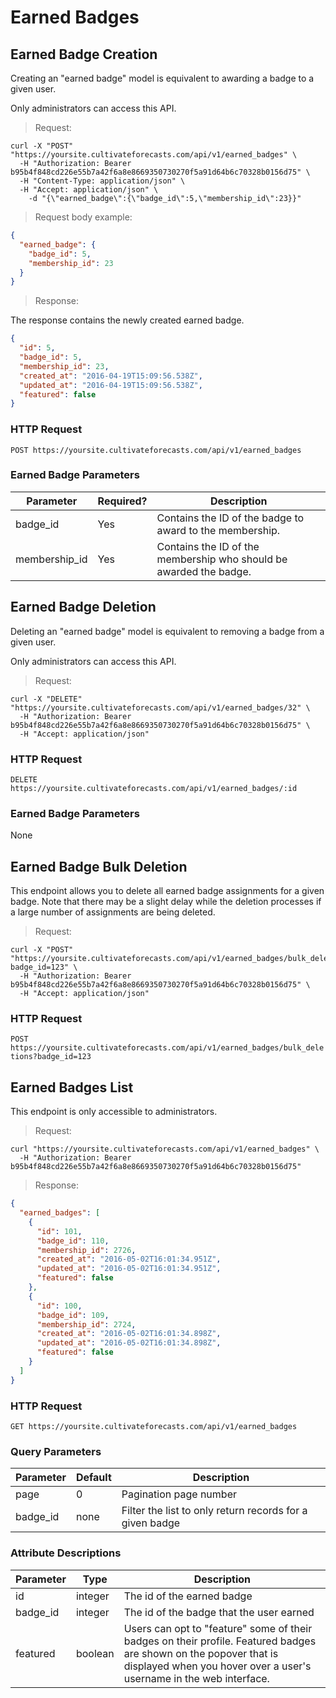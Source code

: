 
# Earned Badges

## Earned Badge Creation

Creating an "earned badge" model is equivalent to awarding a badge to a given user.

Only administrators can access this API.

> Request:

```shell
curl -X "POST" "https://yoursite.cultivateforecasts.com/api/v1/earned_badges" \
  -H "Authorization: Bearer b95b4f848cd226e55b7a42f6a8e8669350730270f5a91d64b6c70328b0156d75" \
  -H "Content-Type: application/json" \
  -H "Accept: application/json" \
	-d "{\"earned_badge\":{\"badge_id\":5,\"membership_id\":23}}"
```

> Request body example:

```json
{
  "earned_badge": {
    "badge_id": 5,
    "membership_id": 23
  }
}
```


> Response:

The response contains the newly created earned badge.

```json
{
  "id": 5,
  "badge_id": 5,
  "membership_id": 23,
  "created_at": "2016-04-19T15:09:56.538Z",
  "updated_at": "2016-04-19T15:09:56.538Z",
  "featured": false
}
```

### HTTP Request

`POST https://yoursite.cultivateforecasts.com/api/v1/earned_badges`


### Earned Badge Parameters

Parameter | Required? | Description
--------- | --------- | -----------
badge_id | Yes | Contains the ID of the badge to award to the membership.
membership_id | Yes | Contains the ID of the membership who should be awarded the badge.





## Earned Badge Deletion

Deleting an "earned badge" model is equivalent to removing a badge from a given user.

Only administrators can access this API.

> Request:

```shell
curl -X "DELETE" "https://yoursite.cultivateforecasts.com/api/v1/earned_badges/32" \
  -H "Authorization: Bearer b95b4f848cd226e55b7a42f6a8e8669350730270f5a91d64b6c70328b0156d75" \
  -H "Accept: application/json"
```

### HTTP Request

`DELETE https://yoursite.cultivateforecasts.com/api/v1/earned_badges/:id`


### Earned Badge Parameters

None

## Earned Badge Bulk Deletion

This endpoint allows you to delete all earned badge assignments for a given badge. Note that there may be a slight delay while the deletion processes if a large number of assignments are being deleted.

> Request:

```shell
curl -X "POST" "https://yoursite.cultivateforecasts.com/api/v1/earned_badges/bulk_deletions?badge_id=123" \
  -H "Authorization: Bearer b95b4f848cd226e55b7a42f6a8e8669350730270f5a91d64b6c70328b0156d75" \
  -H "Accept: application/json"
```

### HTTP Request

`POST https://yoursite.cultivateforecasts.com/api/v1/earned_badges/bulk_deletions?badge_id=123`



## Earned Badges List

This endpoint is only accessible to administrators.

> Request:

```shell
curl "https://yoursite.cultivateforecasts.com/api/v1/earned_badges" \
  -H "Authorization: Bearer b95b4f848cd226e55b7a42f6a8e8669350730270f5a91d64b6c70328b0156d75"
```

> Response:

```json
{
  "earned_badges": [
    {
      "id": 101,
      "badge_id": 110,
      "membership_id": 2726,
      "created_at": "2016-05-02T16:01:34.951Z",
      "updated_at": "2016-05-02T16:01:34.951Z",
      "featured": false
    },
    {
      "id": 100,
      "badge_id": 109,
      "membership_id": 2724,
      "created_at": "2016-05-02T16:01:34.898Z",
      "updated_at": "2016-05-02T16:01:34.898Z",
      "featured": false
    }
  ]
}
```

### HTTP Request

`GET https://yoursite.cultivateforecasts.com/api/v1/earned_badges`

### Query Parameters

Parameter | Default | Description
--------- | ------- | -----------
page | 0 | Pagination page number
badge_id | none | Filter the list to only return records for a given badge

### Attribute Descriptions

Parameter | Type | Description
--------- | ------- | -----------
id | integer | The id of the earned badge
badge_id | integer | The id of the badge that the user earned
featured | boolean | Users can opt to "feature" some of their badges on their profile. Featured badges are shown on the popover that is displayed when you hover over a user's username in the web interface.
